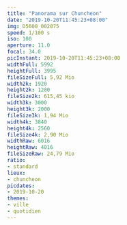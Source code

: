 ```yaml
---
title: "Panorama sur Chuncheon"
date: "2019-10-20T11:45:23+08:00"
img: D5600_002075
speed: 1/100 s
iso: 100
aperture: 11.0
focal: 34.0
picInstant: 2019-10-20T11:45:23+08:00
widthFull: 5992
heightFull: 3995
fileSizeFull: 5,92 Mio
width2k: 1920
height2k: 1280
fileSize2k: 615,45 kio
width3k: 3000
height3k: 2000
fileSize3k: 1,94 Mio
width4k: 3840
height4k: 2560
fileSize4k: 2,90 Mio
widthRaw: 6016
heightRaw: 4016
fileSizeRaw: 24,79 Mio
ratio:
- standard
lieux:
- chuncheon
picdates:
- 2019-10-20
themes:
- ville
- quotidien
---
```


